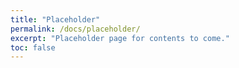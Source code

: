 ```yaml
---
title: "Placeholder"
permalink: /docs/placeholder/
excerpt: "Placeholder page for contents to come."
toc: false
---
```


